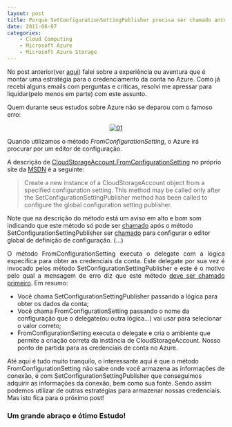 ```yaml
---
layout: post
title: Porque SetConfigurationSettingPublisher precisa ser chamado antes de FromConfigurationSetting?
date: 2011-06-07
categories:
    - Cloud Computing
    - Microsoft Azure
    - Microsoft Azure Storage
---
```


No post anterior(ver <a href="http://vitormeriat.com.br/2011/05/25/cloudstorageaccount-e-o-mtodo-setconfigurationsettingpublisher/">aqui</a>) falei sobre a experiência ou aventura que é montar uma estratégia para o credenciamento da conta no Azure. Como já recebi alguns emails com perguntas e críticas, resolvi me apressar para liquidar(pelo menos em parte) com este assunto.

Quem durante seus estudos sobre Azure não se deparou com o famoso erro:

<p align="center"><a href="http://blob.vitormeriat.com.br/images/2011/06/011.png"><img alt="01" src="http://blob.vitormeriat.com.br/images/2011/06/011.png" /></a></p>

Quando utilizamos o método <em>FromConfigurationSetting</em>, o Azure irá procurar por um editor de configuração.

A descrição de <a href="http://msdn.microsoft.com/query/dev10.query?appId=Dev10IDEF1&amp;l=EN-US&amp;k=k(MICROSOFT.WINDOWSAZURE.CLOUDSTORAGEACCOUNT.FROMCONFIGURATIONSETTING);k(TargetFrameworkMoniker-%22.NETFRAMEWORK%2cVERSION%3dV4.0%22);k(DevLang-CSHARP)&amp;rd=true" target="_blank">CloudStorageAccount.FromConfigurationSetting</a> no próprio site da <a href="http://msdn.microsoft.com" target="_blank">MSDN</a> é a seguinte:

> Create a new instance of a CloudStorageAccount object from a specified configuration setting. This method may be called only after the SetConfigurationSettingPublisher method has been called to configure the global configuration setting publisher.

Note que na descrição do método está um aviso em alto e bom som indicando que este método só pode ser <span style="text-decoration:underline;">chamado</span> após o método SetConfigurationSettingPublisher ser <span style="text-decoration:underline;">chamado</span> para configurar o editor global de definição de configuração. (…)</p>
<p align="justify">O método FromConfigurationSetting executa o delegate com a lógica específica para obter as credenciais da conta. Este delegate por sua vez é invocado pelos método SetConfigurationSettingPublisher e este é o motivo pelo qual a mensagem de erro diz que este método <span style="text-decoration:underline;">deve ser chamado primeiro</span>. Em resumo:

* Você chama SetConfigurationSettingPublisher passando a lógica para obter os dados da conta;
* Você chama FromConfigurationSetting passando o nome da configuração que o delegate(ou outra lógica…) vai usar para selecionar o valor correto;
* FromConfigurationSetting executa o delegate e cria o ambiente que permite a criação correta da instância de CloudStorageAccount. Nosso ponto de partida para as credenciais de conta no Azure.


Até aqui é tudo muito tranquilo, o interessante aqui é que o método FromConfigurationSetting não sabe onde você armazena as informações de conexão, é com SetConfigurationSettingPublisher que conseguimos adquirir as informações da conexão, bem como sua fonte. Sendo assim podemos utilizar de outras estratégias para armazenar nossas credenciais. Mas isto fica para o próximo post!

### Um grande abraço e ótimo Estudo!
